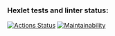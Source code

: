### Hexlet tests and linter status:
[![Actions Status](https://github.com/eclogeat/php-project-45/actions/workflows/hexlet-check.yml/badge.svg)](https://github.com/eclogeat/php-project-45/actions)
[![Maintainability](https://api.codeclimate.com/v1/badges/your-badge-id/maintainability)](https://codeclimate.com/github/your-username/your-repo/maintainability)
